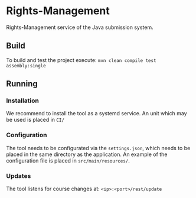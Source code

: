 # Rights-Management
Rights-Management service of the Java submission system. 

## Build
To build and test the project execute: `mvn clean compile test assembly:single`

## Running

### Installation
We recommend to install the tool as a systemd service. An unit which may be used is placed in `CI/`

### Configuration
The tool needs to be configurated via the `settings.json`, which needs to be placed in the same directory as the application. An example of the configuration file is placed in `src/main/resources/`.

### Updates
The tool listens for course changes at: `<ip>:<port>/rest/update`
